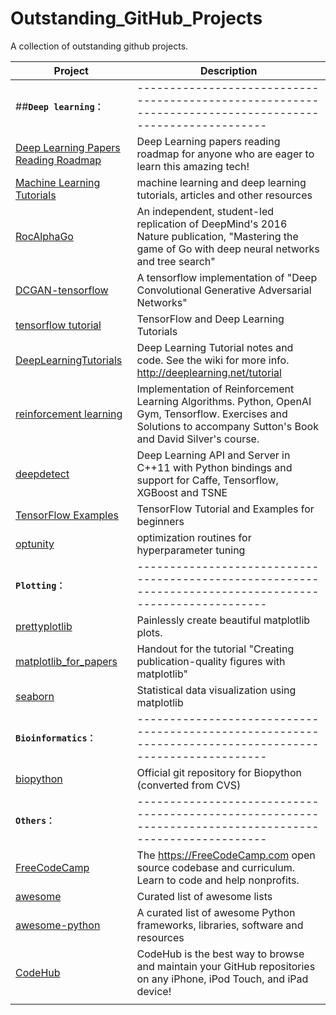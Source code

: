 # Outstanding_GitHub_Projects
A collection of outstanding github projects.

| Project | Description |
| - | - |
| ##**`Deep learning：`** | -------------------------------------------------------------------------------------------------------- |
| [Deep Learning Papers Reading Roadmap](https://github.com/songrotek/Deep-Learning-Papers-Reading-Roadmap) | Deep Learning papers reading roadmap for anyone who are eager to learn this amazing tech! |
| [Machine Learning Tutorials](https://github.com/ujjwalkarn/Machine-Learning-Tutorials) | machine learning and deep learning tutorials, articles and other resources |
| [RocAlphaGo](https://github.com/Rochester-NRT/RocAlphaGo) | An independent, student-led replication of DeepMind's 2016 Nature publication, "Mastering the game of Go with deep neural networks and tree search" |
| [DCGAN-tensorflow](https://github.com/carpedm20/DCGAN-tensorflow) | A tensorflow implementation of "Deep Convolutional Generative Adversarial Networks"  |
| [tensorflow tutorial](https://github.com/wagamamaz/tensorflow-tutorial) | TensorFlow and Deep Learning Tutorials |
| [DeepLearningTutorials](https://github.com/lisa-lab/DeepLearningTutorials) | Deep Learning Tutorial notes and code. See the wiki for more info. http://deeplearning.net/tutorial |
| [reinforcement learning](https://github.com/dennybritz/reinforcement-learning) | Implementation of Reinforcement Learning Algorithms. Python, OpenAI Gym, Tensorflow. Exercises and Solutions to accompany Sutton's Book and David Silver's course.  |
| [deepdetect](https://github.com/beniz/deepdetect) | Deep Learning API and Server in C++11 with Python bindings and support for Caffe, Tensorflow, XGBoost and TSNE |
| [TensorFlow Examples](https://github.com/aymericdamien/TensorFlow-Examples) | TensorFlow Tutorial and Examples for beginners |
| [optunity](https://github.com/claesenm/optunity) | optimization routines for hyperparameter tuning |
| **`Plotting：`** | -------------------------------------------------------------------------------------------------------- |
| [prettyplotlib](https://github.com/olgabot/prettyplotlib) | Painlessly create beautiful matplotlib plots.  |
| [matplotlib_for_papers](https://github.com/jbmouret/matplotlib_for_papers) | Handout for the tutorial "Creating publication-quality figures with matplotlib" |
| [seaborn](https://github.com/mwaskom/seaborn) | Statistical data visualization using matplotlib |
| **`Bioinformatics：`** | -------------------------------------------------------------------------------------------------------- |
| [biopython](https://github.com/biopython/biopython) | Official git repository for Biopython (converted from CVS)  |
| **`Others：`** | -------------------------------------------------------------------------------------------------------- |
| [FreeCodeCamp](https://github.com/Bjoux2/FreeCodeCamp) | The https://FreeCodeCamp.com open source codebase and curriculum. Learn to code and help nonprofits. |
| [awesome](https://github.com/sindresorhus/awesome) | Curated list of awesome lists |
| [awesome-python](https://github.com/vinta/awesome-python) | A curated list of awesome Python frameworks, libraries, software and resources |
| [CodeHub](https://github.com/thedillonb/CodeHub) | CodeHub is the best way to browse and maintain your GitHub repositories on any iPhone, iPod Touch, and iPad device!  |
| []() |  |

